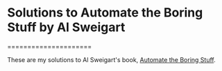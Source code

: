 # Solutions to Automate the Boring Stuff by Al Sweigart
=====================

These are my solutions to Al Sweigart's book, [Automate the Boring Stuff](http://automatetheboringstuff.com/). 
